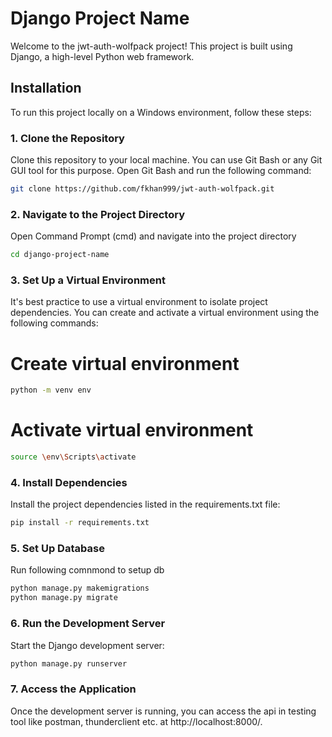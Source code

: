 # Django Project Name

Welcome to the jwt-auth-wolfpack project! This project is built using Django, a high-level Python web framework. 

## Installation

To run this project locally on a Windows environment, follow these steps:

### 1. Clone the Repository

Clone this repository to your local machine. You can use Git Bash or any Git GUI tool for this purpose. Open Git Bash and run the following command:

```sh
git clone https://github.com/fkhan999/jwt-auth-wolfpack.git
```

### 2. Navigate to the Project Directory
Open Command Prompt (cmd) and navigate into the project directory
```sh
cd django-project-name
```
### 3. Set Up a Virtual Environment
It's best practice to use a virtual environment to isolate project dependencies. You can create and activate a virtual environment using the following commands:

# Create virtual environment
```sh
python -m venv env

```


# Activate virtual environment
```sh
source \env\Scripts\activate

```
### 4. Install Dependencies
Install the project dependencies listed in the requirements.txt file:

```sh
pip install -r requirements.txt
```
### 5. Set Up Database
Run following comnmond to setup db
```sh
python manage.py makemigrations
python manage.py migrate
```
### 6. Run the Development Server
Start the Django development server:
```sh
python manage.py runserver
```
### 7. Access the Application
Once the development server is running, you can access the api in testing tool like postman, thunderclient etc.
at http://localhost:8000/.


